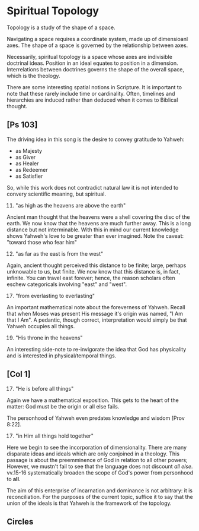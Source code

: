 # Spiritual Topology

Topology is a study of the shape of a space.

Navigating a space requires a coordinate system, made up of dimensioanl axes.
The shape of a space is governed by the relationship between axes.

Necessarily, spiritual topology is a space whose axes are indivisible doctrinal ideas.
Position in an ideal equates to position in a dimension.
Interrelations between doctrines governs the shape of the overall space, which is the theology.


There are some interesting spatial notions in Scripture.
It is important to note that these rarely include time or cardinality.
Often, timelines and hierarchies are induced rather than deduced when it comes to Biblical thought.


## [Ps 103]
The driving idea in this song is the desire to convey gratitude to Yahweh:
- as Majesty
- as Giver
- as Healer
- as Redeemer
- as Satisfier

So, while this work does not contradict natural law it is not intended to convery scientific meaning, but spiritual.

11) "as high as the heavens are above the earth"

Ancient man thought that the heavens were a shell covering the disc of the earth.
We now know that the heavens are much further away.
This is a long distance but not interminable.
With this in mind our current knowledge shows Yahweh's love to be greater than ever imagined.
Note the caveat: "toward those who fear him"

12) "as far as the east is from the west"

Again, ancient thought perceived this distance to be finite; large, perhaps unknowable to us, but finite.
We now know that this distance is, in fact, infinite.
You can travel east forever; hence, the reason scholars often eschew categoricals involving "east" and "west".

17) "from everlasting to everlasting"

An important mathematical note about the foreverness of Yahweh.
Recall that when Moses was present His message it's origin was named, "I Am that I Am".
A pedantic, though correct, interpretation would simply be that Yahweh occupies all things.

19) "His throne in the heavens"

An interesting side-note to re-invigorate the idea that God has physicality and is interested in physical/temporal things.


## [Col 1]

17) "He is before all things"

Again we have a mathematical exposition.
This gets to the heart of the matter: God must be the origin or all else fails.

The personhood of Yahweh even predates knowledge and wisdom [Prov 8:22].

17) "in Him all things hold together"

Here we begin to see the incorporation of dimensionality.
There are many disparate ideas and ideals which are only conjoined in a theology.
This passage is about the preemminence of God in relation to all other powers;
However, we mustn't fail to see that the language does not discount _all else_.
vv.15-16 systematically broaden the scope of God's power from personhood to **all**.

The aim of this enterprise of incarnation and dominance is not arbitrary: it is reconciliation.
For the purposes of the current topic, suffice it to say that the union of the ideals is that Yahweh is the framework of the topology.


## Circles


